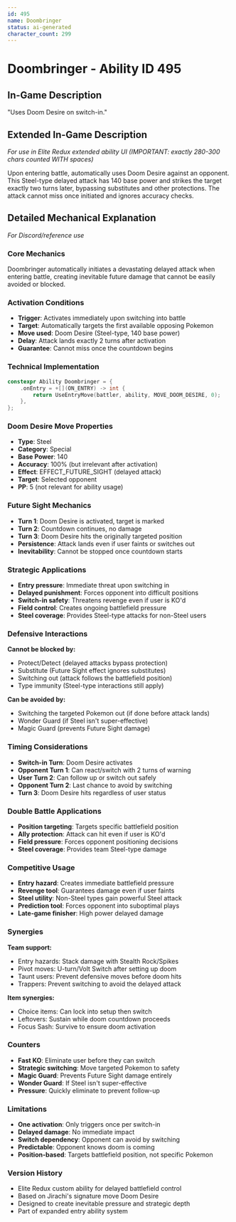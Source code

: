 ```yaml
---
id: 495
name: Doombringer
status: ai-generated
character_count: 299
---
```


# Doombringer - Ability ID 495

## In-Game Description
"Uses Doom Desire on switch-in."

## Extended In-Game Description
*For use in Elite Redux extended ability UI (IMPORTANT: exactly 280-300 chars counted WITH spaces)*

Upon entering battle, automatically uses Doom Desire against an opponent. This Steel-type delayed attack has 140 base power and strikes the target exactly two turns later, bypassing substitutes and other protections. The attack cannot miss once initiated and ignores accuracy checks.

## Detailed Mechanical Explanation
*For Discord/reference use*

### Core Mechanics
Doombringer automatically initiates a devastating delayed attack when entering battle, creating inevitable future damage that cannot be easily avoided or blocked.

### Activation Conditions
- **Trigger**: Activates immediately upon switching into battle
- **Target**: Automatically targets the first available opposing Pokemon
- **Move used**: Doom Desire (Steel-type, 140 base power)
- **Delay**: Attack lands exactly 2 turns after activation
- **Guarantee**: Cannot miss once the countdown begins

### Technical Implementation
```c
constexpr Ability Doombringer = {
    .onEntry = +[](ON_ENTRY) -> int { 
        return UseEntryMove(battler, ability, MOVE_DOOM_DESIRE, 0); 
    },
};
```

### Doom Desire Move Properties
- **Type**: Steel
- **Category**: Special
- **Base Power**: 140
- **Accuracy**: 100% (but irrelevant after activation)
- **Effect**: EFFECT_FUTURE_SIGHT (delayed attack)
- **Target**: Selected opponent
- **PP**: 5 (not relevant for ability usage)

### Future Sight Mechanics
- **Turn 1**: Doom Desire is activated, target is marked
- **Turn 2**: Countdown continues, no damage
- **Turn 3**: Doom Desire hits the originally targeted position
- **Persistence**: Attack lands even if user faints or switches out
- **Inevitability**: Cannot be stopped once countdown starts

### Strategic Applications
- **Entry pressure**: Immediate threat upon switching in
- **Delayed punishment**: Forces opponent into difficult positions
- **Switch-in safety**: Threatens revenge even if user is KO'd
- **Field control**: Creates ongoing battlefield pressure
- **Steel coverage**: Provides Steel-type attacks for non-Steel users

### Defensive Interactions
**Cannot be blocked by:**
- Protect/Detect (delayed attacks bypass protection)
- Substitute (Future Sight effect ignores substitutes)
- Switching out (attack follows the battlefield position)
- Type immunity (Steel-type interactions still apply)

**Can be avoided by:**
- Switching the targeted Pokemon out (if done before attack lands)
- Wonder Guard (if Steel isn't super-effective)
- Magic Guard (prevents Future Sight damage)

### Timing Considerations
- **Switch-in Turn**: Doom Desire activates
- **Opponent Turn 1**: Can react/switch with 2 turns of warning
- **User Turn 2**: Can follow up or switch out safely
- **Opponent Turn 2**: Last chance to avoid by switching
- **Turn 3**: Doom Desire hits regardless of user status

### Double Battle Applications
- **Position targeting**: Targets specific battlefield position
- **Ally protection**: Attack can hit even if user is KO'd
- **Field pressure**: Forces opponent positioning decisions
- **Steel coverage**: Provides team Steel-type damage

### Competitive Usage
- **Entry hazard**: Creates immediate battlefield pressure
- **Revenge tool**: Guarantees damage even if user faints
- **Steel utility**: Non-Steel types gain powerful Steel attack
- **Prediction tool**: Forces opponent into suboptimal plays
- **Late-game finisher**: High power delayed damage

### Synergies
**Team support:**
- Entry hazards: Stack damage with Stealth Rock/Spikes
- Pivot moves: U-turn/Volt Switch after setting up doom
- Taunt users: Prevent defensive moves before doom hits
- Trappers: Prevent switching to avoid the delayed attack

**Item synergies:**
- Choice items: Can lock into setup then switch
- Leftovers: Sustain while doom countdown proceeds
- Focus Sash: Survive to ensure doom activation

### Counters
- **Fast KO**: Eliminate user before they can switch
- **Strategic switching**: Move targeted Pokemon to safety
- **Magic Guard**: Prevents Future Sight damage entirely
- **Wonder Guard**: If Steel isn't super-effective
- **Pressure**: Quickly eliminate to prevent follow-up

### Limitations
- **One activation**: Only triggers once per switch-in
- **Delayed damage**: No immediate impact
- **Switch dependency**: Opponent can avoid by switching
- **Predictable**: Opponent knows doom is coming
- **Position-based**: Targets battlefield position, not specific Pokemon

### Version History
- Elite Redux custom ability for delayed battlefield control
- Based on Jirachi's signature move Doom Desire
- Designed to create inevitable pressure and strategic depth
- Part of expanded entry ability system